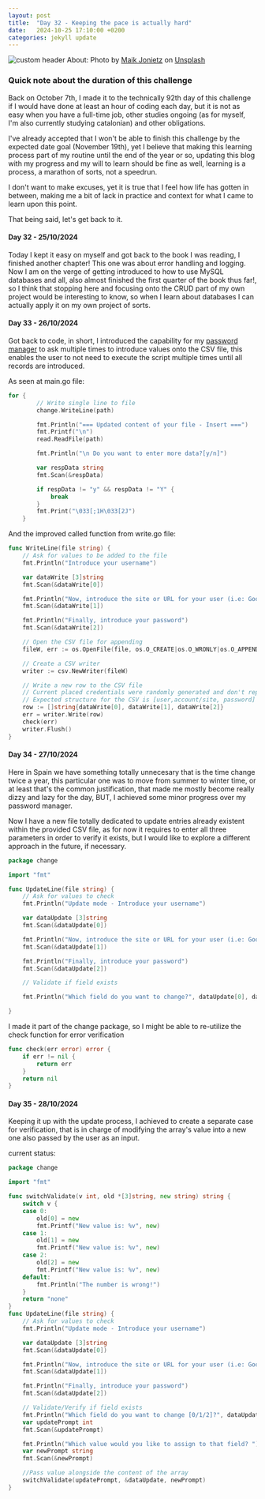 ```yaml
---
layout: post
title:  "Day 32 - Keeping the pace is actually hard"
date:   2024-10-25 17:10:00 +0200
categories: jekyll update
---
```



![custom header](https://raw.githubusercontent.com/Akirapearl/jekyll_blog/main/assets/images/maik-jonietz.jpg)
About: Photo by <a href="https://unsplash.com/@der_maik_?utm_content=creditCopyText&utm_medium=referral&utm_source=unsplash">Maik Jonietz</a> on <a href="https://unsplash.com/photos/program-script-digital-wallpaper-_yMciiStJyY?utm_content=creditCopyText&utm_medium=referral&utm_source=unsplash">Unsplash</a>
  

### Quick note about the duration of this challenge

Back on October 7th, I made it to the technically 92th day of this challenge if I would have done at least an hour of coding each day, 
but it is not as easy when you have a full-time job, other studies ongoing (as for myself, I'm also currently studying
catalonian) and other obligations. 

I've already accepted that I won't be able to finish this challenge by the expected date goal (November 19th), yet I believe that making this
learning process part of my routine until the end of the year or so, updating this blog with my progress and my will to learn should be fine as well, learning
is a process, a marathon of sorts, not a speedrun.

I don't want to make excuses, yet it is true that I feel how life has gotten in between, making me a bit of lack in practice and context for what
I came to learn upon this point.

That being said, let's get back to it.

#### Day 32 - 25/10/2024

Today I kept it easy on myself and got back to the book I was reading, I finished another chapter! This one was about error handling and logging.
Now I am on the verge of getting introduced to how to use MySQL databases and all, also almost finished the first quarter of the book thus far!,
so I think that stopping here and focusing onto the CRUD part of my own project would be interesting to know, so when I learn about databases I can actually apply it on my own project of sorts.

#### Day 33 - 26/10/2024

Got back to code, in short, I introduced the capability for my [password manager](https://github.com/Akirapearl/Go-password-manager/tree/main) to ask multiple times to introduce values onto the CSV file, this enables 
the user to not need to execute the script multiple times until all records are introduced.

As seen at main.go file:

```go
for {
		// Write single line to file
		change.WriteLine(path)

		fmt.Println("=== Updated content of your file - Insert ===")
		fmt.Printf("\n")
		read.ReadFile(path)

		fmt.Println("\n Do you want to enter more data?[y/n]")

		var respData string
		fmt.Scan(&respData)

		if respData != "y" && respData != "Y" {
			break
		}
		fmt.Print("\033[;1H\033[2J")
	}
```

And the improved called function from write.go file:

```go
func WriteLine(file string) {
	// Ask for values to be added to the file
	fmt.Println("Introduce your username")

	var dataWrite [3]string
	fmt.Scan(&dataWrite[0])

	fmt.Println("Now, introduce the site or URL for your user (i.e: Google / 'www.google.com')")
	fmt.Scan(&dataWrite[1])

	fmt.Println("Finally, introduce your password")
	fmt.Scan(&dataWrite[2])

	// Open the CSV file for appending
	fileW, err := os.OpenFile(file, os.O_CREATE|os.O_WRONLY|os.O_APPEND, os.ModePerm)

	// Create a CSV writer
	writer := csv.NewWriter(fileW)

	// Write a new row to the CSV file
	// Current placed credentials were randomly generated and don't represent a real user
	// Expected structure for the CSV is [user,account/site, password]
	row := []string{dataWrite[0], dataWrite[1], dataWrite[2]}
	err = writer.Write(row)
	check(err)
	writer.Flush()
}
```

#### Day 34 - 27/10/2024

Here in Spain we have something totally unnecesary that is the time change twice a year, this particular one was to move from summer to winter time, or at least
that's the common justification, that made me mostly become really dizzy and lazy for the day, BUT, I achieved some minor progress over my password manager.

Now I have a new file totally dedicated to update entries already existent within the provided CSV file, as for now it requires to enter all three parameters
in order to verify it exists, but I would like to explore a different approach in the future, if necessary. 

```go
package change

import "fmt"

func UpdateLine(file string) {
	// Ask for values to check
	fmt.Println("Update mode - Introduce your username")

	var dataUpdate [3]string
	fmt.Scan(&dataUpdate[0])

	fmt.Println("Now, introduce the site or URL for your user (i.e: Google / 'www.google.com')")
	fmt.Scan(&dataUpdate[1])

	fmt.Println("Finally, introduce your password")
	fmt.Scan(&dataUpdate[2])

	// Validate if field exists

	fmt.Println("Which field do you want to change?", dataUpdate[0], dataUpdate[1], dataUpdate[2])

}
```

I made it part of the change package, so I might be able to re-utilize the check function for error verification

```go
func check(err error) error {
	if err != nil {
		return err
	}
	return nil
}
```

#### Day 35 - 28/10/2024

Keeping it up with the update process, I achieved to create a separate case for verification, that is in charge of modifying the array's value into a new one also
passed by the user as an input.

current status:

```go
package change

import "fmt"

func switchValidate(v int, old *[3]string, new string) string {
	switch v {
	case 0:
		old[0] = new
		fmt.Printf("New value is: %v", new)
	case 1:
		old[1] = new
		fmt.Printf("New value is: %v", new)
	case 2:
		old[2] = new
		fmt.Printf("New value is: %v", new)
	default:
		fmt.Println("The number is wrong!")
	}
	return "none"
}
func UpdateLine(file string) {
	// Ask for values to check
	fmt.Println("Update mode - Introduce your username")

	var dataUpdate [3]string
	fmt.Scan(&dataUpdate[0])

	fmt.Println("Now, introduce the site or URL for your user (i.e: Google / 'www.google.com')")
	fmt.Scan(&dataUpdate[1])

	fmt.Println("Finally, introduce your password")
	fmt.Scan(&dataUpdate[2])

	// Validate/Verify if field exists
	fmt.Println("Which field do you want to change [0/1/2]?", dataUpdate[0], dataUpdate[1], dataUpdate[2])
	var updatePrompt int
	fmt.Scan(&updatePrompt)

	fmt.Println("Which value would you like to assign to that field? ")
	var newPrompt string
	fmt.Scan(&newPrompt)

	//Pass value alongside the content of the array
	switchValidate(updatePrompt, &dataUpdate, newPrompt)
}
```
